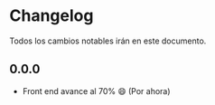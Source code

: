 # Changelog
Todos los cambios notables irán en este documento.

## 0.0.0
- Front end avance al 70% :smile: (Por ahora)

